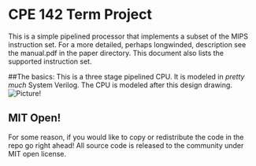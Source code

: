 CPE 142 Term Project
=================
This is a simple pipelined processor that implements a subset of the MIPS instruction set. For a more detailed, perhaps longwinded, description see the manual.pdf in the paper directory. This document also lists the supported instruction set. 

##The basics:
This is a three stage pipelined CPU. It is modeled in *pretty much* System Verilog. The CPU is modeled after this design drawing. 
![Picture!](https://dl-web.dropbox.com/get/fall2014/CPE142/Term%20Project/142.jpg?_subject_uid=4419201&w=AACtCcFwGR1TC8CJRGYCr7-8OcfW355eR_fUy7zt2Fm5Kw)

## MIT Open!
For some reason, if you would like to copy or redistribute the code in the repo go right ahead! All source code is released to the community under MIT open license. 
